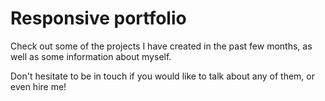 # Responsive portfolio

Check out some of the projects I have created in the past few months, as well as some information about myself.

Don't hesitate to be in touch if you would like to talk about any of them, or even hire me!
